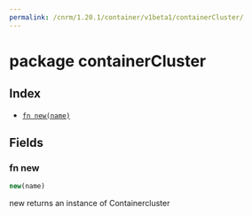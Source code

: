 ```yaml
---
permalink: /cnrm/1.20.1/container/v1beta1/containerCluster/
---
```


# package containerCluster



## Index

* [`fn new(name)`](#fn-new)

## Fields

### fn new

```ts
new(name)
```

new returns an instance of Containercluster